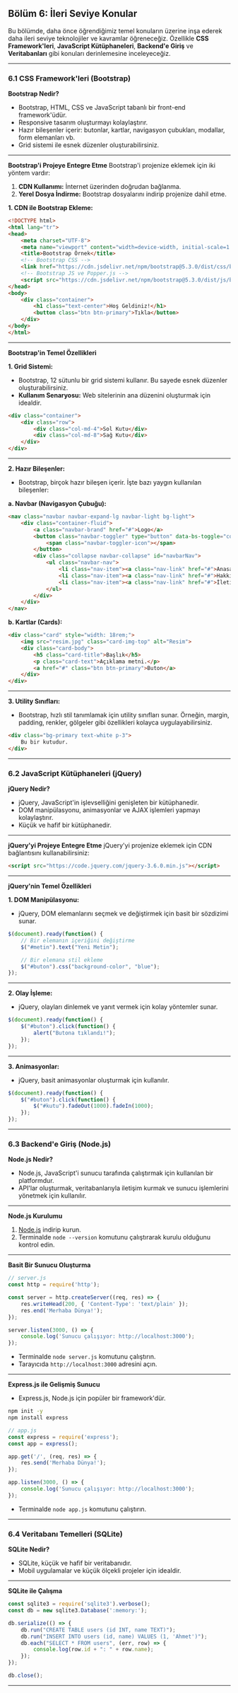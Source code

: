 ## **Bölüm 6: İleri Seviye Konular**

Bu bölümde, daha önce öğrendiğimiz temel konuların üzerine inşa ederek daha ileri seviye teknolojiler ve kavramlar öğreneceğiz. Özellikle **CSS Framework'leri**, **JavaScript Kütüphaneleri**, **Backend'e Giriş** ve **Veritabanları** gibi konuları derinlemesine inceleyeceğiz.

---

### **6.1 CSS Framework'leri (Bootstrap)**

**Bootstrap Nedir?**
- Bootstrap, HTML, CSS ve JavaScript tabanlı bir front-end framework'üdür.
- Responsive tasarım oluşturmayı kolaylaştırır.
- Hazır bileşenler içerir: butonlar, kartlar, navigasyon çubukları, modallar, form elemanları vb.
- Grid sistemi ile esnek düzenler oluşturabilirsiniz.

---

**Bootstrap'i Projeye Entegre Etme**
Bootstrap'i projenize eklemek için iki yöntem vardır:
1. **CDN Kullanımı:** İnternet üzerinden doğrudan bağlanma.
2. **Yerel Dosya İndirme:** Bootstrap dosyalarını indirip projenize dahil etme.

**1. CDN ile Bootstrap Ekleme:**
```html
<!DOCTYPE html>
<html lang="tr">
<head>
    <meta charset="UTF-8">
    <meta name="viewport" content="width=device-width, initial-scale=1.0">
    <title>Bootstrap Örnek</title>
    <!-- Bootstrap CSS -->
    <link href="https://cdn.jsdelivr.net/npm/bootstrap@5.3.0/dist/css/bootstrap.min.css" rel="stylesheet">
    <!-- Bootstrap JS ve Popper.js -->
    <script src="https://cdn.jsdelivr.net/npm/bootstrap@5.3.0/dist/js/bootstrap.bundle.min.js"></script>
</head>
<body>
    <div class="container">
        <h1 class="text-center">Hoş Geldiniz!</h1>
        <button class="btn btn-primary">Tıkla</button>
    </div>
</body>
</html>
```

---

**Bootstrap'in Temel Özellikleri**

**1. Grid Sistemi:**
- Bootstrap, 12 sütunlu bir grid sistemi kullanır. Bu sayede esnek düzenler oluşturabilirsiniz.
- **Kullanım Senaryosu:** Web sitelerinin ana düzenini oluşturmak için idealdir.

```html
<div class="container">
    <div class="row">
        <div class="col-md-4">Sol Kutu</div>
        <div class="col-md-8">Sağ Kutu</div>
    </div>
</div>
```

---

**2. Hazır Bileşenler:**
- Bootstrap, birçok hazır bileşen içerir. İşte bazı yaygın kullanılan bileşenler:

**a. Navbar (Navigasyon Çubuğu):**
```html
<nav class="navbar navbar-expand-lg navbar-light bg-light">
    <div class="container-fluid">
        <a class="navbar-brand" href="#">Logo</a>
        <button class="navbar-toggler" type="button" data-bs-toggle="collapse" data-bs-target="#navbarNav">
            <span class="navbar-toggler-icon"></span>
        </button>
        <div class="collapse navbar-collapse" id="navbarNav">
            <ul class="navbar-nav">
                <li class="nav-item"><a class="nav-link" href="#">Anasayfa</a></li>
                <li class="nav-item"><a class="nav-link" href="#">Hakkımızda</a></li>
                <li class="nav-item"><a class="nav-link" href="#">İletişim</a></li>
            </ul>
        </div>
    </div>
</nav>
```

**b. Kartlar (Cards):**
```html
<div class="card" style="width: 18rem;">
    <img src="resim.jpg" class="card-img-top" alt="Resim">
    <div class="card-body">
        <h5 class="card-title">Başlık</h5>
        <p class="card-text">Açıklama metni.</p>
        <a href="#" class="btn btn-primary">Buton</a>
    </div>
</div>
```

---

**3. Utility Sınıfları:**
- Bootstrap, hızlı stil tanımlamak için utility sınıfları sunar. Örneğin, margin, padding, renkler, gölgeler gibi özellikleri kolayca uygulayabilirsiniz.

```html
<div class="bg-primary text-white p-3">
    Bu bir kutudur.
</div>
```

---

### **6.2 JavaScript Kütüphaneleri (jQuery)**

**jQuery Nedir?**
- jQuery, JavaScript'in işlevselliğini genişleten bir kütüphanedir.
- DOM manipülasyonu, animasyonlar ve AJAX işlemleri yapmayı kolaylaştırır.
- Küçük ve hafif bir kütüphanedir.

---

**jQuery'yi Projeye Entegre Etme**
jQuery'yi projenize eklemek için CDN bağlantısını kullanabilirsiniz:
```html
<script src="https://code.jquery.com/jquery-3.6.0.min.js"></script>
```

---

**jQuery'nin Temel Özellikleri**

**1. DOM Manipülasyonu:**
- jQuery, DOM elemanlarını seçmek ve değiştirmek için basit bir sözdizimi sunar.

```javascript
$(document).ready(function() {
    // Bir elemanın içeriğini değiştirme
    $("#metin").text("Yeni Metin");

    // Bir elemana stil ekleme
    $("#buton").css("background-color", "blue");
});
```

---

**2. Olay İşleme:**
- jQuery, olayları dinlemek ve yanıt vermek için kolay yöntemler sunar.

```javascript
$(document).ready(function() {
    $("#buton").click(function() {
        alert("Butona tıklandı!");
    });
});
```

---

**3. Animasyonlar:**
- jQuery, basit animasyonlar oluşturmak için kullanılır.

```javascript
$(document).ready(function() {
    $("#buton").click(function() {
        $("#kutu").fadeOut(1000).fadeIn(1000);
    });
});
```

---

### **6.3 Backend'e Giriş (Node.js)**

**Node.js Nedir?**
- Node.js, JavaScript'i sunucu tarafında çalıştırmak için kullanılan bir platformdur.
- API'lar oluşturmak, veritabanlarıyla iletişim kurmak ve sunucu işlemlerini yönetmek için kullanılır.

---

**Node.js Kurulumu**
1. [Node.js](https://nodejs.org/) indirip kurun.
2. Terminalde `node --version` komutunu çalıştırarak kurulu olduğunu kontrol edin.

---

**Basit Bir Sunucu Oluşturma**
```javascript
// server.js
const http = require('http');

const server = http.createServer((req, res) => {
    res.writeHead(200, { 'Content-Type': 'text/plain' });
    res.end('Merhaba Dünya!');
});

server.listen(3000, () => {
    console.log('Sunucu çalışıyor: http://localhost:3000');
});
```

- Terminalde `node server.js` komutunu çalıştırın.
- Tarayıcıda `http://localhost:3000` adresini açın.

---

**Express.js ile Gelişmiş Sunucu**
- Express.js, Node.js için popüler bir framework'dür.

```bash
npm init -y
npm install express
```

```javascript
// app.js
const express = require('express');
const app = express();

app.get('/', (req, res) => {
    res.send('Merhaba Dünya!');
});

app.listen(3000, () => {
    console.log('Sunucu çalışıyor: http://localhost:3000');
});
```

- Terminalde `node app.js` komutunu çalıştırın.

---

### **6.4 Veritabanı Temelleri (SQLite)**

**SQLite Nedir?**
- SQLite, küçük ve hafif bir veritabanıdır.
- Mobil uygulamalar ve küçük ölçekli projeler için idealdir.

---

**SQLite ile Çalışma**
```javascript
const sqlite3 = require('sqlite3').verbose();
const db = new sqlite3.Database(':memory:');

db.serialize(() => {
    db.run("CREATE TABLE users (id INT, name TEXT)");
    db.run("INSERT INTO users (id, name) VALUES (1, 'Ahmet')");
    db.each("SELECT * FROM users", (err, row) => {
        console.log(row.id + ": " + row.name);
    });
});

db.close();
```

---